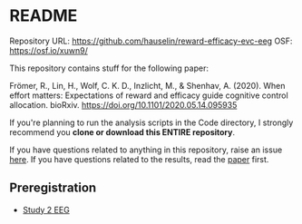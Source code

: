 
# README

Repository URL: https://github.com/hauselin/reward-efficacy-evc-eeg
OSF: https://osf.io/xuwn9/

This repository contains stuff for the following paper: 

Frömer, R., Lin, H., Wolf, C. K. D., Inzlicht, M., & Shenhav, A. (2020). When effort matters: Expectations of reward and efficacy guide cognitive control allocation. bioRxiv. https://doi.org/10.1101/2020.05.14.095935

If you're planning to run the analysis scripts in the Code directory, I strongly recommend you **clone or download this ENTIRE repository**.

If you have questions related to anything in this repository, raise an issue [here](https://github.com/hauselin/reward-efficacy-evc-eeg/issues). If you have questions related to the results, read the [paper](https://doi.org/10.1101/2020.05.14.095935) first.

## Preregistration

* [Study 2 EEG](https://osf.io/35akg/)

